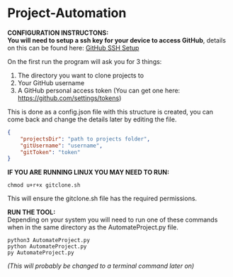 # Project-Automation
**CONFIGURATION INSTRUCTONS:**  
**You will need to setup a ssh key for your device to access GitHub**, details on this can be found here: [GitHub SSH Setup](https://docs.github.com/en/free-pro-team@latest/github/authenticating-to-github/connecting-to-github-with-ssh)  

On the first run the program will ask you for 3 things:  
1. The directory you want to clone projects to
1. Your GitHub username
1. A GitHub personal access token (You can get one here: https://github.com/settings/tokens)

This is done as a config.json file with this structure is created, you can come back and change the details later by editing the file.    
```json
{
    "projectsDir": "path to projects folder",
    "gitUsername": "username",
    "gitToken": "token"
}
```

**IF YOU ARE RUNNING LINUX YOU MAY NEED TO RUN:**  
```
chmod u+r+x gitclone.sh
```
This will ensure the gitclone.sh file has the required permissions.


**RUN THE TOOL:**  
Depending on your system you will need to run one of these commands when in the same directory as the AutomateProject.py file.
```
python3 AutomateProject.py
python AutomateProject.py
py AutomateProject.py
```
*(This will probably be changed to a terminal command later on)*

